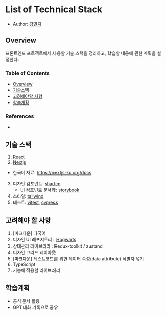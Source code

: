 # List of Technical Stack

- Author: [강민지](https://github.com/r14minji)

## Overview

프론트엔드 프로젝트에서 사용할 기술 스택을 정리하고, 학습할 내용에 관한 계획을 설정한다.

### Table of Contents

- [Overview](#overview)
- [기술스택](#기술스택)
- [고려해야할 사항](#고려해야-할-사항)
- [학습계획](#학습계획)

### References

-

## 기술 스택

1. [React](https://ko.legacy.reactjs.org/)
2. [Nextjs](https://nextjs.org/)

- 한국어 자료: https://nextjs-ko.org/docs

3. 디자인 컴포넌트: [shadcn](https://ui.shadcn.com/)
   - UI 컴포넌트 문서화: [storybook](https://storybook.js.org/tutorials/intro-to-storybook/react/ko/get-started/)
4. 스타일: [tailwind](https://tailwindcss.com/)
5. 테스트: [vitest](https://vitest.dev/), [cypress](https://www.cypress.io/)

## 고려해야 할 사항

1. [마크다운] 다국어
2. 디자인 UI 레포지토리 : [Hogwarts]()
3. 상태관리 라이브러리 : Redux-toolkit / zustand
4. 디자인 그리드 레이아웃
5. [마크다운] 테스트코드를 위한 데이터 속성(data attribute) 식별자 넣기
6. TypeScript
7. 기능에 적용할 라이브러리

## 학습계획

- 공식 문서 활용
- GPT 대화 기록으로 공유
